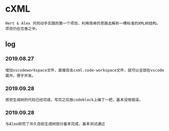 # cXML

	Hert & Alex 共同动手实践的第一个项目，利用简单的思路去解析一棵标准的XML树结构。
	项目仍在完善之中。


## log  

### 2019.08.27  

    增加vscodeworkspace文件，直接双击cxml.code-workspace文件，就可以全部在vscode展开。便于开发。

### 2019.09.28

    感觉生成树的代码已经完成，写完之后放codeblock上编了一把，基本没啥错误。

### 2019.09.28  

    与Alex研究了许久目前生成树部分基本完成，基本测试通过